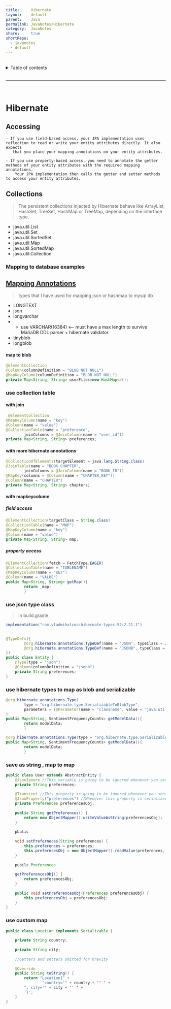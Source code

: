 ```yaml
---  
title:     Hibernate          
layout:    default          
parent:    Java          
permalink: JavaNotes/Hibernate          
category:  JavaNotes          
share:     true          
shortRepo:          
  - javanotes          
  - default            
---  
```

  
  
<br/>          
  
<details markdown="block">                
<summary>                
Table of contents                
</summary>                
{: .text-delta }                
1. TOC                
{:toc}                
</details>                
  
<br/>                
  
***                
  
<br/>                
  
# Hibernate  
  
## Accessing  
  
```          
- If you use field-based access, your JPA implementation uses reflection to read or write your entity attributes directly. It also expects           
   that you place your mapping annotations on your entity attributes.          
          
- If you use property-based access, you need to annotate the getter methods of your entity attributes with the required mapping annotations.           
    Your JPA implementation then calls the getter and setter methods to access your entity attributes.          
```          
  
## Collections  
  
> The persistent collections injected by Hibernate behave like ArrayList, HashSet, TreeSet, HashMap or TreeMap, depending on the interface type.  
  
- java.util.List  
- java.util.Set  
- java.util.SortedSet  
- java.util.Map  
- java.util.SortedMap  
- java.util.Collection  
  
### Mapping to database examples  
  
## [Mapping Annotations](https://docs.jboss.org/hibernate/orm/current/userguide/html_single/Hibernate_User_Guide.html#annotations)  
  
> types that I have used for mapping json or hashmap to mysql db  
  
- LONGTEXT  
- json  
- longvarchar  
-  
    - use VARCHAR(16384) <-- must have a max length to survive MariaDB DDL parser + hibernate validator.  
- tinyblob  
- longblob  
  
#### map to blob  
  
```java          
@ElementCollection          
@Column(columnDefinition = "BLOB NOT NULL")          
@MapKeyColumn(columnDefinition = "BLOB NOT NULL")          
private Map<String, String> userFiles=new HashMap<>();          
```          
  
### use collection table  
  
#### with join  
  
```java          
 @ElementCollection          
@MapKeyColumn(name = "key")          
@Column(name = "value")          
@CollectionTable(name = "preference",          
        joinColumns = @JoinColumn(name = "user_id"))          
private Map<String, String> preferences;          
```          
  
#### with more hibernate annotations  
  
```java          
@CollectionOfElements(targetElement = java.lang.String.class)          
@JoinTable(name = "BOOK_CHAPTER",          
        joinColumns = @JoinColumn(name = "BOOK_ID"))          
@MapKey(columns = @Column(name = "CHAPTER_KEY"))          
@Column(name = "CHAPTER")          
private Map<String, String> chapters;          
```          
  
#### with mapkeycolumn  
  
##### field access  
  
 ```java          
@ElementCollection(targetClass = String.class)          
@CollectionTable(name = "MAP")          
@MapKeyColumn(name = "key")          
@Column(name = "value")          
private Map<String, String> map;          
```          
  
##### property access  
  
```java          
@ElementCollection(fetch = FetchType.EAGER)          
@CollectionTable(name = "TABLENAME")          
@MapKeyColumn(name = "KEY")          
@Column(name = "VALUE")          
public Map<String, String> getMap(){          
        return _map;          
        }          
```          
  
### use json type class  
  
> in build.gradle  
  
```groovy          
implementation("com.vladmihalcea:hibernate-types-52:2.21.1")          
```          
  
```java          
          
@TypeDefs({          
        @org.hibernate.annotations.TypeDef(name = "JSON", typeClass = JsonBlobType.class),          
        @org.hibernate.annotations.TypeDef(name = "JSONB", typeClass = JsonBinaryType.class)          
})          
public class Entity {          
    @Type(type = "json")          
    @Column(columnDefinition = "jsonb")          
    private String preferences;          
}          
```          
  
### use hibernate types to map as blob and serializable  
  
```java          
@org.hibernate.annotations.Type(          
        type = "org.hibernate.type.SerializableToBlobType",          
        parameters = {@Parameter(name = "classname", value = "java.util.HashMap")}          
)          
public Map<String, SentimentFrequencyCounts> getModelData(){          
        return modelData;          
        }          
```          
  
```java          
@org.hibernate.annotations.Type(type = "org.hibernate.type.SerializableType")          
public Map<String, SentimentFrequencyCounts> getModelData(){          
        return modelData;          
        }          
```          
  
### save as string , map to map  
  
```java          
public class User extends AbstractEntity {          
    @JsonIgnore //This variable is going to be ignored whenever you send data to a client(ie. web browser)          
    private String preferences;          
          
    @Transient //This property is going to be ignored whenever you send data to the database          
    @JsonProperty("preferences") //Whenever this property is serialized to the client, it is going to be named "perferences" instead "preferencesObj"          
    private Preferences preferencesObj;          
          
    public String getPreferences() {          
        return new ObjectMapper().writeValueAsString(preferencesObj);          
    }          
          
    pbulic          
          
    void setPreferneces(String preferences) {          
        this.preferences = preferences;          
        this.preferncesObj = new ObjectMapper().readValue(preferences, Preferences.class);          
    }          
          
    pubilc Preferences          
          
    getPreferencesObj() {          
        return preferencesObj;          
    }          
          
    public void setPreferencesObj(Preferences preferencesObj) {          
        this.preferencesObj = preferencesObj;          
    }          
}          
```          
  
### use custom map  
  
```java          
public class Location implements Serializable {          
          
    private String country;          
          
    private String city;          
          
    //Getters and setters omitted for brevity          
          
    @Override          
    public String toString() {          
        return "Location{" +          
                "country='" + country + '' ' +          
        ", city='" + city + '' ' +          
        '}';          
    }          
}          
```